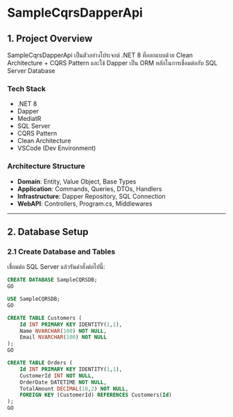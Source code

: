 # SampleCqrsDapperApi

## 1. Project Overview

SampleCqrsDapperApi เป็นตัวอย่างโปรเจกต์ .NET 8 ที่ออกแบบด้วย Clean Architecture + CQRS Pattern และใช้ Dapper เป็น ORM หลักในการเชื่อมต่อกับ SQL Server Database

### Tech Stack

- .NET 8
- Dapper
- MediatR
- SQL Server
- CQRS Pattern
- Clean Architecture
- VSCode (Dev Environment)

### Architecture Structure

- **Domain**: Entity, Value Object, Base Types
- **Application**: Commands, Queries, DTOs, Handlers
- **Infrastructure**: Dapper Repository, SQL Connection
- **WebAPI**: Controllers, Program.cs, Middlewares

---

## 2. Database Setup

### 2.1 Create Database and Tables

เชื่อมต่อ SQL Server แล้วรันคำสั่งต่อไปนี้:

```sql
CREATE DATABASE SampleCQRSDB;
GO

USE SampleCQRSDB;
GO

CREATE TABLE Customers (
    Id INT PRIMARY KEY IDENTITY(1,1),
    Name NVARCHAR(100) NOT NULL,
    Email NVARCHAR(100) NOT NULL
);
GO

CREATE TABLE Orders (
    Id INT PRIMARY KEY IDENTITY(1,1),
    CustomerId INT NOT NULL,
    OrderDate DATETIME NOT NULL,
    TotalAmount DECIMAL(18,2) NOT NULL,
    FOREIGN KEY (CustomerId) REFERENCES Customers(Id)
);
GO
